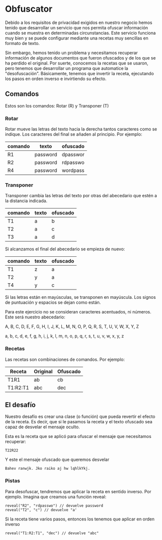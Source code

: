 # Obfuscator

Debido a los requisitos de privacidad exigidos en nuestro negocio hemos tenido que desarrollar un servicio que nos permita ofuscar información cuando se muestra en determinadas circunstancias. Este servicio funciona muy bien y se puede configurar mediante una recetas muy sencillas en formato de texto.

Sin embargo, hemos tenido un problema y necesitamos recuperar información de algunos documentos que fueron ofuscados y de los que se ha perdido el original. Por suerte, conocemos la recetas que se usaron, pero tenemos que desarrollar un programa que automatice la "desofuscación". Básicamente, tenemos que invertir la receta, ejecutando los pasos en orden inverso e invirtiendo su efecto.

## Comandos

Estos son los comandos: Rotar (R) y Transponer (T)

### Rotar

Rotar mueve las letras del texto hacia la derecha tantos caracteres como se indique. Los caracteres del final se añaden al principio. Por ejemplo:

| comando | texto | ofuscado |
|---------|-------|----------|
| R1 | password | dpasswor |
| R2 | password | rdpasswo |
| R4 | password | wordpass |


### Transponer

Transponer cambia las letras del texto por otras del abecedario que estén a la distancia indicada.

| comando | texto | ofuscado |
|---------|-------|----------|
| T1 | a | b |
| T2 | a | c |
| T3 | a | d |

Si alcanzamos el final del abecedario se empieza de nuevo:

| comando | texto | ofuscado |
|---------|-------|----------|
| T1 | z | a |
| T2 | y | a |
| T4 | y | c |

Si las letras están en mayúsculas, se transponen en mayúscula. Los signos de puntuación y espacios se dejan como están.

Para este ejercicio no se consideran caracteres acentuados, ni números. Este será nuestro abecedario:

A, B, C, D, E, F, G, H, I, J, K, L, M, N, O, P, Q, R, S, T, U, V, W, X, Y, Z

a, b, c, d, e, f, g, h, i, j, k, l, m, n, o, p, q, r, s, t, u, v, w, x, y, z

### Recetas

Las recetas son combinaciones de comandos. Por ejemplo:

| Receta | Original | Ofuscado |
|--------|----------|----------|
| T1R1 | ab | cb |
| T1:R2:T1 | abc | dec |

## El desafío

Nuestro desafío es crear una clase (o función) que pueda revertir el efecto de la receta. Es decir, que si le pasamos la receta y el texto ofuscado sea capaz de desvelar el mensaje oculto.

Esta es la receta que se aplicó para ofuscar el mensaje que necesitamos recuperar:

```
T22R22
```

Y este el mensaje ofuscado que queremos desvelar

```
Bahev ranwjk. Jko raiko aj hw lqhlkYkj.
```

### Pistas

Para desofuscar, tendremos que aplicar la receta en sentido inverso. Por ejemplo. Imagina que creamos una función reveal:

```
reveal("R2", "rdpasswo") // devuelve password
reveal("T2", "c") // devuelve "a' 
```

Si la receta tiene varios pasos, entonces los tenemos que aplicar en orden inverso

```
reveal("T1:R2:T1", "dec") // devuelve "abc"
```
